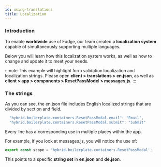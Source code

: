 ```yaml
---
id: using-translations
title: Localization
---
```


### Introduction

To enable **worldwide** use of Fudge, our team created a **localization system** capable of simultaneously supporting multiple languages.

Below you will learn how this localization system works, as well as how to change and update it to meet your needs.

:::note
This example will highlight form validation localization and localization strings. 
Please open **client > translations > en.json**, as well as **client > app > components > ResetPassModel > messages.js**.
:::

### The strings

As you can see, the en.json file includes English localized strings that are divided by section and field.

```javascript
  "hybrid.boilerplate.containers.ResetPassModal.email": "Email",
  "hybrid.boilerplate.containers.ResetPassModal.submit": "Submit"
```

Every line has a corresponding use in multiple places within the app.

For example, if you look at messages.js, you will notice the use of:

```javascript
export const scope = 'hybrid.boilerplate.containers.ResetPassModal';
```

This points to a specific **string set** in **en.json** and **de.json**.